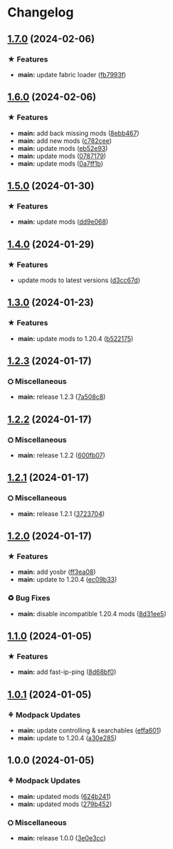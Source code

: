 # Changelog

## [1.7.0](https://github.com/darksaid98/optim/compare/main-v1.6.0...main-v1.7.0) (2024-02-06)


### ★ Features

* **main:** update fabric loader ([fb7993f](https://github.com/darksaid98/optim/commit/fb7993fd9b9895c90bd9cd6c8b06eafaf0fe2263))

## [1.6.0](https://github.com/darksaid98/optim/compare/main-v1.5.0...main-v1.6.0) (2024-02-06)


### ★ Features

* **main:** add back missing mods ([8ebb467](https://github.com/darksaid98/optim/commit/8ebb46757a5c312f3fa9b598acc2be59cede7544))
* **main:** add new mods ([c782cee](https://github.com/darksaid98/optim/commit/c782cee5414131c234db7d42713e33092a1f7055))
* **main:** update mods ([eb52e93](https://github.com/darksaid98/optim/commit/eb52e93de9ab4aea16dc350ffd4cef5f6bc257a5))
* **main:** update mods ([0787179](https://github.com/darksaid98/optim/commit/07871795ca50f5edf495b254ae6c222f7a39d086))
* **main:** update mods ([0a7ff1b](https://github.com/darksaid98/optim/commit/0a7ff1bfe252275094ffb4e324bdde51079e4a7a))

## [1.5.0](https://github.com/darksaid98/optim/compare/main-v1.4.0...main-v1.5.0) (2024-01-30)


### ★ Features

* **main:** update mods ([dd9e068](https://github.com/darksaid98/optim/commit/dd9e068f1564b53be0de06f7a328505da6c81caf))

## [1.4.0](https://github.com/darksaid98/optim/compare/main-v1.3.0...main-v1.4.0) (2024-01-29)


### ★ Features

* update mods to latest versions ([d3cc67d](https://github.com/darksaid98/optim/commit/d3cc67d546bdd62f612588c2c93a811801540f07))

## [1.3.0](https://github.com/darksaid98/optim/compare/main-v1.2.3...main-v1.3.0) (2024-01-23)


### ★ Features

* **main:** update mods to 1.20.4 ([b522175](https://github.com/darksaid98/optim/commit/b52217582caf9ff3108d9694bf2c479c86cd4d7b))

## [1.2.3](https://github.com/darksaid98/optim/compare/main-v1.2.2...main-v1.2.3) (2024-01-17)


### ⛭ Miscellaneous

* **main:** release 1.2.3 ([7a508c8](https://github.com/darksaid98/optim/commit/7a508c8fb2b2853e8df05aca81ca9e2c3d67415f))

## [1.2.2](https://github.com/darksaid98/optim/compare/main-v1.2.1...main-v1.2.2) (2024-01-17)


### ⛭ Miscellaneous

* **main:** release 1.2.2 ([600fb07](https://github.com/darksaid98/optim/commit/600fb071ed168432502855fb55fe35e484e1ee81))

## [1.2.1](https://github.com/darksaid98/optim/compare/main-v1.2.0...main-v1.2.1) (2024-01-17)


### ⛭ Miscellaneous

* **main:** release 1.2.1 ([3723704](https://github.com/darksaid98/optim/commit/372370471fba70eeac3daca063aa3d9c69abcde2))

## [1.2.0](https://github.com/darksaid98/optim/compare/main-v1.1.0...main-v1.2.0) (2024-01-17)


### ★ Features

* **main:** add yosbr ([ff3ea08](https://github.com/darksaid98/optim/commit/ff3ea083a9fc2f5f4fbf07396e29c971786fc701))
* **main:** update to 1.20.4 ([ec09b33](https://github.com/darksaid98/optim/commit/ec09b337b2576fdd965e082d1645300f4748d6ef))


### ♻ Bug Fixes

* **main:** disable incompatible 1.20.4 mods ([8d31ee5](https://github.com/darksaid98/optim/commit/8d31ee5f5e16a86560c9ea6a5cc77479020bff0d))

## [1.1.0](https://github.com/darksaid98/optim/compare/main-v1.0.1...main-v1.1.0) (2024-01-05)


### ★ Features

* **main:** add fast-ip-ping ([8d68bf0](https://github.com/darksaid98/optim/commit/8d68bf038948f998f775e479d551d7db1ea7534d))

## [1.0.1](https://github.com/darksaid98/optim/compare/main-v1.0.0...main-v1.0.1) (2024-01-05)


### ⚘ Modpack Updates

* **main:** update controlling & searchables ([effa601](https://github.com/darksaid98/optim/commit/effa6019536fa6cc949f4ef4f7f12267e2c0a1f1))
* **main:** update to 1.20.4 ([a30e285](https://github.com/darksaid98/optim/commit/a30e28574e1e3f237a80a08d182381bb975614b5))

## 1.0.0 (2024-01-05)


### ⚘ Modpack Updates

* **main:** updated mods ([624b241](https://github.com/darksaid98/optim/commit/624b24195509d25b47c9f05e59a0fcd3a5c5a38f))
* **main:** updated mods ([279b452](https://github.com/darksaid98/optim/commit/279b45287a305787e156946ebc6da18a0d4b822a))


### ⛭ Miscellaneous

* **main:** release 1.0.0 ([3e0e3cc](https://github.com/darksaid98/optim/commit/3e0e3cc60f594956901c1be4fd6bd0cd88d748cf))
